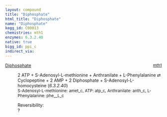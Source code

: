 ```yaml
---
layout: compound
title: "Diphosphate"
html_title: "Diphosphate"
name: "Diphosphate"
kegg_id: C00013
chemistries: mth1
enzymes: 6.3.2.40
native: true
bigg_id: ppi_c
indirect_via:
---
```

<dl><dt class="rs-product"><a class="link-dark" data-bs-html="true" data-bs-title="KEGG: C00013" data-bs-toggle="tooltip" href="{{ site.url }}{{ site.baseurl }}/compounds/C00013">Diphosphate</a><span style="float: right; max-width: 40%"><a class="link-dark opacity-50" href="{{ site.url }}{{ site.baseurl }}/chemistries/mth1" style="font-size: small; word-wrap: anywhere;">mth1</a></span></dt><dd><p>2 ATP + S-Adenosyl-L-methionine + Anthranilate + L-Phenylalanine ⇄ Cyclopeptine + 2 AMP + 2 Diphosphate + S-Adenosyl-L-homocysteine (<i>6.3.2.40</i>)<br/><span style="font-size: small;"><span data-bs-html="true" data-bs-title="KEGG: C00019" data-bs-toggle="tooltip">S-Adenosyl-L-methionine</span>: amet_c, <span data-bs-html="true" data-bs-title="KEGG: C00002" data-bs-toggle="tooltip">ATP</span>: atp_c, <span data-bs-html="true" data-bs-title="KEGG: C00108" data-bs-toggle="tooltip">Anthranilate</span>: anth_c, <span data-bs-html="true" data-bs-title="KEGG: C00079" data-bs-toggle="tooltip">L-Phenylalanine</span>: phe__L_c</span><br/><div class="reversibility_info">Reversibility: <div class="progress"><div aria-valuemax="100" aria-valuemin="0" aria-valuenow="0" class="progress-bar bg-light" role="progressbar" style="width: 100%"></div></div><span>?</span><div class="progress"><div aria-valuemax="10" aria-valuemin="0" aria-valuenow="0" class="progress-bar bg-light" role="progressbar" style="width: 100%"></div></div></div></p><dl></dl></dd></dl>